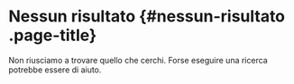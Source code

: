 
Nessun risultato {#nessun-risultato .page-title}
================

Non riusciamo a trovare quello che cerchi. Forse eseguire una ricerca potrebbe essere di aiuto.

